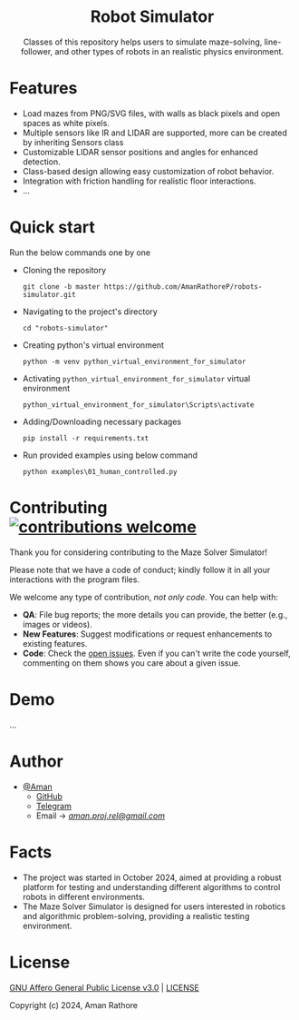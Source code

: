 <div align="center">
  <h1>Robot Simulator</h1>
</div>

<p align="center">
  Classes of this repository helps users to simulate maze-solving, line-follower, and other types of robots in an realistic physics environment.
</p>

# Features

* Load mazes from PNG/SVG files, with walls as black pixels and open spaces as white pixels.
* Multiple sensors like IR and LIDAR are supported, more can be created by inheriting Sensors class
* Customizable LIDAR sensor positions and angles for enhanced detection.
* Class-based design allowing easy customization of robot behavior.
* Integration with friction handling for realistic floor interactions.
* ...

# Quick start

Run the below commands one by one

* Cloning the repository
  ```
  git clone -b master https://github.com/AmanRathoreP/robots-simulator.git
  ```
* Navigating to the project's directory
  ```
  cd "robots-simulator"
  ```
* Creating python's virtual environment
  ```
  python -m venv python_virtual_environment_for_simulator
  ```
* Activating `python_virtual_environment_for_simulator` virtual environment
  ```
  python_virtual_environment_for_simulator\Scripts\activate
  ```
* Adding/Downloading necessary packages
  ```
  pip install -r requirements.txt
  ```
* Run provided examples using below command
  ```
  python examples\01_human_controlled.py
  ```

# Contributing [![contributions welcome](https://img.shields.io/badge/contributions-welcome-brightgreen.svg?style=flat)](issues.md)

Thank you for considering contributing to the Maze Solver Simulator!

Please note that we have a code of conduct; kindly follow it in all your interactions with the program files.

We welcome any type of contribution, _not only code_. You can help with:
- **QA**: File bug reports; the more details you can provide, the better (e.g., images or videos).
- **New Features**: Suggest modifications or request enhancements to existing features.
- **Code**: Check the [open issues](issues.md). Even if you can't write the code yourself, commenting on them shows you care about a given issue.

# Demo
...
# Author

- [@Aman](https://www.github.com/AmanRathoreP)
   - [GitHub](https://www.github.com/AmanRathoreP)
   - [Telegram](https://t.me/aman0864)
   - Email -> *aman.proj.rel@gmail.com*

# Facts
* The project was started in October 2024, aimed at providing a robust platform for testing and understanding different algorithms to control robots in different environments.
* The Maze Solver Simulator is designed for users interested in robotics and algorithmic problem-solving, providing a realistic testing environment.

# License

[GNU Affero General Public License v3.0](https://choosealicense.com/licenses/agpl-3.0/) | [LICENSE](LICENSE/)

Copyright (c) 2024, Aman Rathore